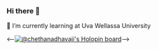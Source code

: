 ### Hi there 👋

🌱 I’m currently learning at Uva Wellassa University

<--[![@chethanadhavaji's Holopin board](https://holopin.me/chethanadhavaji)](https://holopin.io/@chethanadhavaji)-->

<!--
**Dhavaji/Dhavaji** is a ✨ _special_ ✨ repository because its `README.md` (this file) appears on your GitHub profile.

- 🔭 I’m currently working on ...
- 🌱 I’m currently learning ...
- 👯 I’m looking to collaborate on ...
- 🤔 I’m looking for help with ...
- 💬 Ask me about ...
- 📫 How to reach me: ...
- 😄 Pronouns: ...
- ⚡ Fun fact: ...
-->
